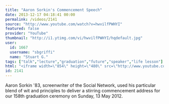 ```yaml
---
title: "Aaron Sorkin's Commencement Speech"
date: 2013-12-17 04:18:41 00:00
permalink: /videos/2141
source: "http://www.youtube.com/watch?v=hwvilfPWHYI"
featured: false
provider: "YouTube"
thumbnail: "http://i1.ytimg.com/vi/hwvilfPWHYI/hqdefault.jpg"
user:
  id: 1667
  username: "sbgriffi"
  name: "Stuart G."
tags: ["talk","lecture","graduation","future","speaker","life lesson"]
html: "<iframe width=\"854\" height=\"480\" src=\"http://www.youtube.com/embed/hwvilfPWHYI?wmode=transparent&feature=oembed\" frameborder=\"0\" allowfullscreen></iframe>"
id: 2141
---
```


Aaron Sorkin '83, screenwriter of the Social Network, used his particular blend of wit and principles to deliver a stirring commencement address for our 158th graduation ceremony on Sunday, 13 May 2012.